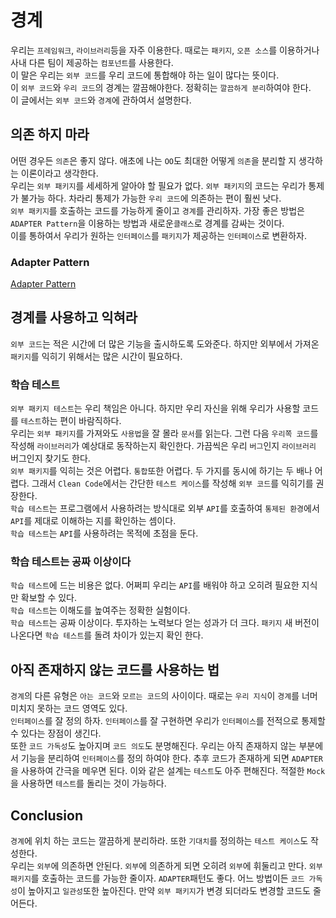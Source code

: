 # 경계
우리는 `프레임워크`, `라이브러리`등을 자주 이용한다. 때로는 `패키지`, `오픈 소스`를 이용하거나 사내 다른 팀이 제공하는 `컴포넌트`를 사용한다.<br/>
이 말은 우리는 `외부 코드`를 우리 코드에 통합해야 하는 일이 많다는 뜻이다.<br/>
이 `외부 코드`와 `우리 코드`의 경계는 깔끔해야한다. 정확히는 `깔끔하게 분리`하여야 한다.<br/>
이 글에서는 `외부 코드`와 `경계`에 관하여서 설명한다.

## 의존 하지 마라
어떤 경우든 `의존`은 좋지 않다. 애초에 나는 `OO`도 최대한 어떻게 `의존`을 분리할 지 생각하는 이론이라고 생각한다.<br/>
우리는 `외부 패키지`를 세세하게 알아야 할 필요가 없다. `외부 패키지`의 코드는 우리가 통제가 불가능 하다. 차라리 통제가 가능한 `우리 코드`에 의존하는 편이 훨씬 낫다.<br/>
`외부 패키지`를 호출하는 코드를 가능하게 줄이고 `경계`를 관리하자. 가장 좋은 방법은 `ADAPTER Pattern`을 이용하는 방법과 새로운`클래스`로 경계를 감싸는 것이다.<br/>
이를 통하여서 우리가 원하는 `인터페이스`를 `패키지`가 제공하는 `인터페이스`로 변환하자.

### Adapter Pattern
[Adapter Pattern](https://github.com/mallycrip/DesignPattern)

## 경계를 사용하고 익혀라
`외부 코드`는 적은 시간에 더 많은 기능을 출시하도록 도와준다. 하지만 외부에서 가져온 `패키지`를 익히기 위해서는 많은 시간이 필요하다.<br/>
### 학습 테스트
`외부 패키지 테스트`는 우리 책임은 아니다. 하지만 우리 자신을 위해 우리가 사용할 코드를 `테스트`하는 편이 바람직하다.<br/>
우리는 `외부 패키지`를 가져와도 `사용법`을 잘 몰라 `문서`를 읽는다. 그런 다음 `우리쪽 코드`를 작성해 `라이브러리`가 예상대로 동작하는지 확인한다. 
가끔씩은 우리 `버그`인지 `라이브러리` 버그인지 찾기도 한다.<br/>
`외부 패키지`를 익히는 것은 어렵다. `통합`또한 어렵다. 두 가지를 동시에 하기는 두 배나 어렵다.
그래서 `Clean Code`에서는 간단한 `테스트 케이스`를 작성해 `외부 코드`를 익히기를 권장한다. <br/>
`학습 테스트`는 프로그램에서 사용하려는 방식대로 외부 `API`를 호출하여 `통제된 환경`에서 `API`를 제대로 이해하는 지를 확인하는 셈이다. <br/>
`학습 테스트`는 `API`를 사용하려는 목적에 초점을 둔다.

### 학습 테스트는 공짜 이상이다
`학습 테스트`에 드는 비용은 없다. 어쩌피 우리는 `API`를 배워야 하고 오히려 필요한 지식만 확보할 수 있다.<br/>
`학습 테스트`는 이해도를 높여주는 정확한 실험이다.<br/>
`학습 테스트`는 공짜 이상이다. 투자하는 노력보다 얻는 성과가 더 크다. `패키지` 새 버전이 나온다면 `학습 테스트`를 돌려 차이가 있는지 확인 한다.<br/>

## 아직 존재하지 않는 코드를 사용하는 법
`경계`의 다른 유형은 `아는 코드`와 `모르는 코드`의 사이이다. 때로는 `우리 지식`이 `경계`를 너머 미치지 못하는 코드 영역도 있다.<br/>
`인터페이스`를 잘 정의 하자. `인터페이스`를 잘 구현하면 우리가 `인터페이스`를 전적으로 통제할 수 있다는 장점이 생긴다.<br/>
또한 `코드 가독성`도 높아지며 `코드 의도`도 분명해진다. 우리는 아직 존재하지 않는 부분에서 기능을 분리하여 `인터페이스`를 정의 하여야 한다. 추후 코드가 존재하게 되면 `ADAPTER`을 사용하여 간극을 메우면 된다. 이와 같은 설계는 `테스트`도 아주 편해진다. 적절한 `Mock`을 사용하면 `테스트`를 돌리는 것이 가능하다.

## Conclusion
`경계`에 위치 하는 코드는 깔끔하게 분리하라. 또한 `기대치`를 정의하는 `테스트 케이스`도 작성한다.<br/>
우리는 `외부`에 의존하면 안된다. `외부`에 의존하게 되면 오히려 `외부`에 휘둘리고 만다. `외부 패키지`를 호출하는 코드를 가능한 줄이자. `ADAPTER`패턴도 좋다. 어느 방법이든 `코드 가독성`이 높아지고 `일관성`또한 높아진다. 만약 `외부 패키지`가 변경 되더라도 변경할 코드도 줄어든다.

